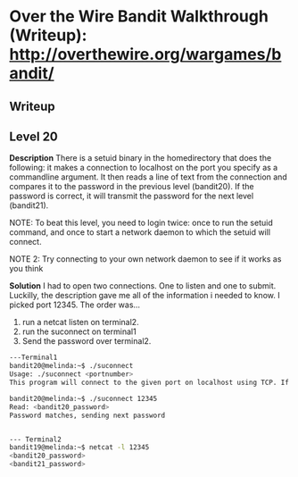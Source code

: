 # Over the Wire Bandit Walkthrough (Writeup): http://overthewire.org/wargames/bandit/

## Writeup

## Level 20
**Description**
There is a setuid binary in the homedirectory that does the following: it makes a connection to localhost on the port you specify as a commandline argument. It then reads a line of text from the connection and compares it to the password in the previous level (bandit20). If the password is correct, it will transmit the password for the next level (bandit21).

NOTE: To beat this level, you need to login twice: once to run the setuid command, and once to start a network daemon to which the setuid will connect.

NOTE 2: Try connecting to your own network daemon to see if it works as you think

**Solution**
I had to open two connections. One to listen and one to submit. Luckilly, the description gave me all of the information i needed to know. I picked port 12345. The order was... 
1. run a netcat listen on terminal2. 
2. run the suconnect on terminal1 
3. Send the password over terminal2.

```bash
---Terminal1
bandit20@melinda:~$ ./suconnect
Usage: ./suconnect <portnumber>
This program will connect to the given port on localhost using TCP. If it receives the correct password from the other side, the next password is transmitted back.

bandit20@melinda:~$ ./suconnect 12345
Read: <bandit20_password>
Password matches, sending next password


--- Terminal2
bandit19@melinda:~$ netcat -l 12345
<bandit20_password>
<bandit21_password>
```